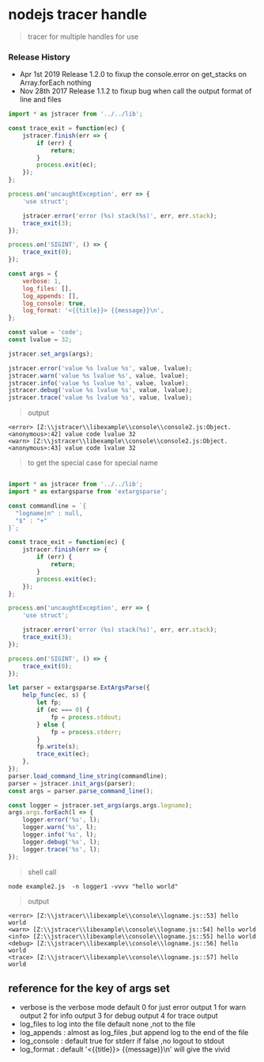 # nodejs tracer handle
> tracer for multiple handles for use

### Release History
* Apr 1st 2019 Release 1.2.0 to fixup the console.error on get_stacks on Array.forEach nothing
* Nov 28th 2017 Release 1.1.2 to fixup bug when call the output format of line and files


```js
import * as jstracer from '../../lib';

const trace_exit = function(ec) {
    jstracer.finish(err => {
        if (err) {
            return;
        }
        process.exit(ec);
    });
};

process.on('uncaughtException', err => {
    'use struct';

    jstracer.error('error (%s) stack(%s)', err, err.stack);
    trace_exit(3);
});

process.on('SIGINT', () => {
    trace_exit(0);
});

const args = {
    verbose: 1,
    log_files: [],
    log_appends: [],
    log_console: true,
    log_format: '<{{title}}> {{message}}\n',
};

const value = 'code';
const lvalue = 32;

jstracer.set_args(args);

jstracer.error('value %s lvalue %s', value, lvalue);
jstracer.warn('value %s lvalue %s', value, lvalue);
jstracer.info('value %s lvalue %s', value, lvalue);
jstracer.debug('value %s lvalue %s', value, lvalue);
jstracer.trace('value %s lvalue %s', value, lvalue);
```

> output 
```shell
<error> [Z:\\jstracer\\libexample\\console\\console2.js:Object.<anonymous>:42] value code lvalue 32
<warn> [Z:\\jstracer\\libexample\\console\\console2.js:Object.<anonymous>:43] value code lvalue 32
```


> to get the special case for special name

```js

import * as jstracer from '../../lib';
import * as extargsparse from 'extargsparse';

const commandline = `{
  "logname|n" : null,
  "$" : "+"
}`;

const trace_exit = function(ec) {
    jstracer.finish(err => {
        if (err) {
            return;
        }
        process.exit(ec);
    });
};

process.on('uncaughtException', err => {
    'use struct';

    jstracer.error('error (%s) stack(%s)', err, err.stack);
    trace_exit(3);
});

process.on('SIGINT', () => {
    trace_exit(0);
});

let parser = extargsparse.ExtArgsParse({
    help_func(ec, s) {
        let fp;
        if (ec === 0) {
            fp = process.stdout;
        } else {
            fp = process.stderr;
        }
        fp.write(s);
        trace_exit(ec);
    },
});
parser.load_command_line_string(commandline);
parser = jstracer.init_args(parser);
const args = parser.parse_command_line();

const logger = jstracer.set_args(args,args.logname);
args.args.forEach(l => {
    logger.error('%s', l);
    logger.warn('%s', l);
    logger.info('%s', l);
    logger.debug('%s', l);
    logger.trace('%s', l);
});

```

> shell call 

```shell
node example2.js  -n logger1 -vvvv "hello world"
```

> output

```shell
<error> [Z:\\jstracer\\libexample\\console\\logname.js::53] hello world
<warn> [Z:\\jstracer\\libexample\\console\\logname.js::54] hello world
<info> [Z:\\jstracer\\libexample\\console\\logname.js::55] hello world
<debug> [Z:\\jstracer\\libexample\\console\\logname.js::56] hello world
<trace> [Z:\\jstracer\\libexample\\console\\logname.js::57] hello world
```

## reference for the key of args set
-  verbose  is the verbose mode default 0 for just error output 
            1 for warn output
            2 for info output
            3 for debug output
            4 for trace output <br>
-  log_files  to log into the file default none ,not to the file 
-  log_appends : almost as log_files ,but append log to the end of the file
-  log_console : default true for stderr  if false ,no logout to stdout
-  log_format : default '<{{title}}> {{message}}\n' will give the vivid
